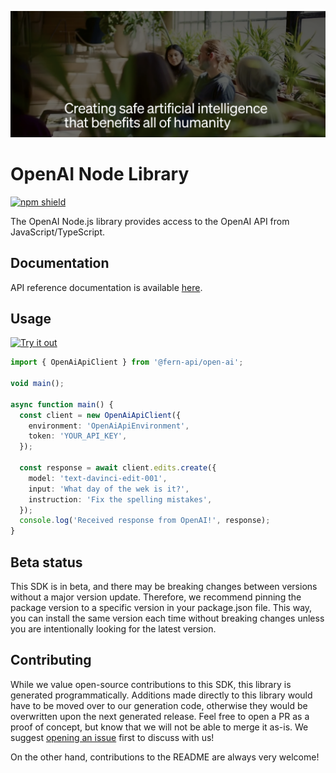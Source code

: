 ![openai image](./static/hero.png)

# OpenAI Node Library

[![npm shield](https://img.shields.io/npm/v/@fern-api/open-ai)](https://www.npmjs.com/package/@fern-api/open-ai)

The OpenAI Node.js library provides access to the OpenAI API from JavaScript/TypeScript.

## Documentation

API reference documentation is available [here](https://platform.openai.com/docs/introduction).

## Usage

[![Try it out](https://developer.stackblitz.com/img/open_in_stackblitz.svg)](https://stackblitz.com/edit/typescript-example-using-sdk-built-with-fern-kfaxgf?file=app.ts)

```typescript
import { OpenAiApiClient } from '@fern-api/open-ai';

void main();

async function main() {
  const client = new OpenAiApiClient({
    environment: 'OpenAiApiEnvironment',
    token: 'YOUR_API_KEY',
  });

  const response = await client.edits.create({
    model: 'text-davinci-edit-001',
    input: 'What day of the wek is it?',
    instruction: 'Fix the spelling mistakes',
  });
  console.log('Received response from OpenAI!', response);
}
```

## Beta status

This SDK is in beta, and there may be breaking changes between versions without a major version update. Therefore, we recommend pinning the package version to a specific version in your package.json file. This way, you can install the same version each time without breaking changes unless you are intentionally looking for the latest version.

## Contributing

While we value open-source contributions to this SDK, this library is generated programmatically. Additions made directly to this library would have to be moved over to our generation code, otherwise they would be overwritten upon the next generated release. Feel free to open a PR as a proof of concept, but know that we will not be able to merge it as-is. We suggest [opening an issue](https://github.com/fern-openai/open-ai-node/issues) first to discuss with us!

On the other hand, contributions to the README are always very welcome!
